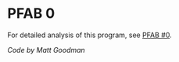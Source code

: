 # PFAB 0

For detailed analysis of this program, see [PFAB #0](https://robertheaton.com/2019/11/07/pfab-1/).

*Code by Matt Goodman*
